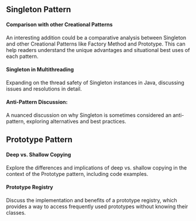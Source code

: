 ## Singleton Pattern
#### Comparison with other Creational Patterns
An interesting addition could be a comparative analysis between Singleton and other Creational Patterns like Factory Method and Prototype. This can help readers understand the unique advantages and situational best uses of each pattern.

#### Singleton in Multithreading
Expanding on the thread safety of Singleton instances in Java, discussing issues and resolutions in detail.

#### Anti-Pattern Discussion: 
A nuanced discussion on why Singleton is sometimes considered an anti-pattern, exploring alternatives and best practices.

## Prototype Pattern

#### Deep vs. Shallow Copying
Explore the differences and implications of deep vs. shallow copying in the context of the Prototype pattern, including code examples.

#### Prototype Registry
Discuss the implementation and benefits of a prototype registry, which provides a way to access frequently used prototypes without knowing their classes.